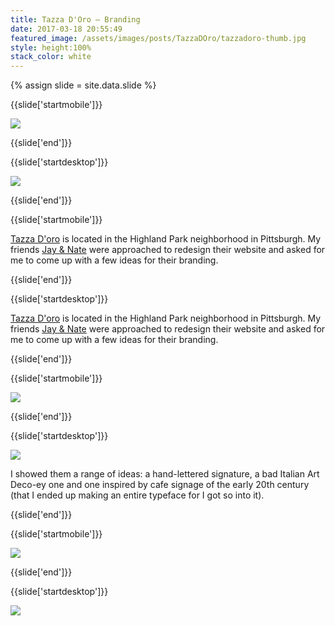 ```yaml
---
title: Tazza D'Oro — Branding
date: 2017-03-18 20:55:49
featured_image: /assets/images/posts/TazzaDOro/tazzadoro-thumb.jpg
style: height:100%
stack_color: white
---
```

{% assign slide = site.data.slide %}

{{slide['startmobile']}}

<div><img class='full-height' src='{{ site.url }}/assets/images/posts/TazzaDOro/tazzadoro-1-mobile.jpg' srcset='{{ site.url }}/assets/images/posts/TazzaDOro/tazzadoro-1-mobile.jpg 375w, {{ site.url }}/assets/images/posts/TazzaDOro/tazzadoro-1-mobile@2x.jpg 750w, {{ site.url }}/assets/images/posts/TazzaDOro/tazzadoro-1-mobile@3x.jpg 1125w'></div>

{{slide['end']}}

{{slide['startdesktop']}}

<div><img class='full-width' src='{{ site.url }}/assets/images/posts/TazzaDOro/tazzadoro-1@2x.jpg' srcset='{{ site.url }}/assets/images/posts/TazzaDOro/tazzadoro-1.jpg 1024w, {{ site.url }}/assets/images/posts/TazzaDOro/tazzadoro-1@2x.jpg 2048w, {{ site.url }}/assets/images/posts/TazzaDOro/tazzadoro-1@3x.jpg 3072w'></div>

{{slide['end']}}

{{slide['startmobile']}}


<a href='https://www.tazzadoro.net/'>Tazza D'oro</a> is located in  the Highland Park neighborhood in Pittsburgh. My friends <a href='https://www.fullstopinteractive.com/'>Jay & Nate</a> were approached to redesign their website and asked for me to come up with a few ideas for their branding.

{{slide['end']}}

{{slide['startdesktop']}}

<a href='https://www.tazzadoro.net/'>Tazza D'oro</a> is located in  the Highland Park neighborhood in Pittsburgh. My friends <a href='https://www.fullstopinteractive.com/'>Jay & Nate</a> were approached to redesign their website and asked for me to come up with a few ideas for their branding.


{{slide['end']}}

{{slide['startmobile']}}

<div><img class='full-height' src='{{ site.url }}/assets/images/posts/TazzaDOro/tazzadoro-2-mobile.jpg' srcset='{{ site.url }}/assets/images/posts/TazzaDOro/tazzadoro-2-mobile.jpg 375w, {{ site.url }}/assets/images/posts/TazzaDOro/tazzadoro-2-mobile@2x.jpg 750w, {{ site.url }}/assets/images/posts/TazzaDOro/tazzadoro-2-mobile@3x.jpg 1125w'></div>


{{slide['end']}}

{{slide['startdesktop']}}

<div><img src='{{ site.url }}/assets/images/posts/TazzaDOro/tazzadoro-2.jpg' srcset='{{ site.url }}/assets/images/posts/TazzaDOro/tazzadoro-2.jpg 794w, {{ site.url }}/assets/images/posts/TazzaDOro/tazzadoro-2@2x.jpg 1558w, {{ site.url }}/assets/images/posts/TazzaDOro/tazzadoro-2@3x.jpg 2382w'></div>


I showed them a range of ideas: a hand-lettered signature, a bad Italian Art Deco-ey one and one inspired by cafe signage of the early 20th century (that I ended up making an entire typeface for I got so into it).

{{slide['end']}}

{{slide['startmobile']}}

<div><img class='full-height' src='{{ site.url }}/assets/images/posts/TazzaDOro/tazzadoro-3-mobile.jpg' srcset='{{ site.url }}/assets/images/posts/TazzaDOro/tazzadoro-3-mobile.jpg 375w, {{ site.url }}/assets/images/posts/TazzaDOro/tazzadoro-3-mobile@2x.jpg 750w, {{ site.url }}/assets/images/posts/TazzaDOro/tazzadoro-3-mobile@3x.jpg 1125w'></div>

<p class='bg-dark'></p>


{{slide['end']}}

{{slide['startdesktop']}}

<div class='row'>

<div><img src='{{ site.url }}/assets/images/posts/TazzaDOro/tazzadoro-3.jpg' srcset='{{ site.url }}/assets/images/posts/TazzaDOro/tazzadoro-3.jpg 394w, {{ site.url }}/assets/images/posts/TazzaDOro/tazzadoro-3@2x.jpg 788w, {{ site.url }}/assets/images/posts/TazzaDOro/tazzadoro-3@3x.jpg 1182w'></div><!--

--><div><img src='{{ site.url }}/assets/images/posts/TazzaDOro/tazzadoro-4.jpg' srcset='{{ site.url }}/assets/images/posts/TazzaDOro/tazzadoro-4.jpg 394w, {{ site.url }}/assets/images/posts/TazzaDOro/tazzadoro-4@2x.jpg 788w, {{ site.url }}/assets/images/posts/TazzaDOro/tazzadoro-4@3x.jpg 1182w'></div>

</div>

<figcaption>This is the typeface I designed for one of the concepts. Someday, I might make it into a real font...</figcaption>

We agreed the hand drawn type was most appropriate, but liked the idea behind the cafe signage one. So I refined it a bunch and tied the two ideas together.

{{slide['end']}}

{{slide['startmobile']}}

I showed them a range of ideas: a hand-lettered signature, a bad Italian Art Deco-ey one and one inspired by cafe signage of the early 20th century (that I ended up making an entire typeface for I got so into it).

{{slide['end']}}


{{slide['startdesktop']}}

<div><img src='{{ site.url }}/assets/images/posts/TazzaDOro/tazzadoro-5.jpg' srcset='{{ site.url }}/assets/images/posts/TazzaDOro/tazzadoro-5.jpg 794w, {{ site.url }}/assets/images/posts/TazzaDOro/tazzadoro-5@2x.jpg 1558w, {{ site.url }}/assets/images/posts/TazzaDOro/tazzadoro-5@3x.jpg 2382w'></div>

<div><img src='{{ site.url }}/assets/images/posts/TazzaDOro/tazzadoro-6.jpg' srcset='{{ site.url }}/assets/images/posts/TazzaDOro/tazzadoro-6.jpg 794w, {{ site.url }}/assets/images/posts/TazzaDOro/tazzadoro-6@2x.jpg 1558w, {{ site.url }}/assets/images/posts/TazzaDOro/tazzadoro-6@3x.jpg 2382w'></div>


<div class='row'>

<div><img src='{{ site.url }}/assets/images/posts/TazzaDOro/tazzadoro-7.jpg' srcset='{{ site.url }}/assets/images/posts/TazzaDOro/tazzadoro-7.jpg 258w, {{ site.url }}/assets/images/posts/TazzaDOro/tazzadoro-7@2x.jpg 516w, {{ site.url }}/assets/images/posts/TazzaDOro/tazzadoro-7@3x.jpg 774w'></div><!--

--><div><img src='{{ site.url }}/assets/images/posts/TazzaDOro/tazzadoro-8.jpg' srcset='{{ site.url }}/assets/images/posts/TazzaDOro/tazzadoro-8.jpg 258w, {{ site.url }}/assets/images/posts/TazzaDOro/tazzadoro-8@2x.jpg 516w, {{ site.url }}/assets/images/posts/TazzaDOro/tazzadoro-8@3x.jpg 774w'></div><!--

--><div><img src='{{ site.url }}/assets/images/posts/TazzaDOro/tazzadoro-9.jpg' srcset='{{ site.url }}/assets/images/posts/TazzaDOro/tazzadoro-9.jpg 258w, {{ site.url }}/assets/images/posts/TazzaDOro/tazzadoro-9@2x.jpg 516w, {{ site.url }}/assets/images/posts/TazzaDOro/tazzadoro-9@3x.jpg 774w'></div>

</div>

Thanks to <a href='https://www.fullstopinteractive.com/'>Jay & Nate</a> for the awesome project.

{{slide['end']}}

{{slide['startmobile']}}

<div><img class='full-height' src='{{ site.url }}/assets/images/posts/TazzaDOro/tazzadoro-4-mobile.jpg' srcset='{{ site.url }}/assets/images/posts/TazzaDOro/tazzadoro-4-mobile.jpg 375w, {{ site.url }}/assets/images/posts/TazzaDOro/tazzadoro-4-mobile@2x.jpg 750w, {{ site.url }}/assets/images/posts/TazzaDOro/tazzadoro-4-mobile@3x.jpg 1125w'></div>

{{slide['end']}}


{{slide['startmobile']}}

We agreed the hand drawn type was most appropriate, but liked the idea behind the cafe signage one. So I refined it a bunch and tied the two ideas together.


{{slide['end']}}


{{slide['startmobile']}}

<div><img class='full-height' src='{{ site.url }}/assets/images/posts/TazzaDOro/tazzadoro-5-mobile.jpg' srcset='{{ site.url }}/assets/images/posts/TazzaDOro/tazzadoro-5-mobile.jpg 375w, {{ site.url }}/assets/images/posts/TazzaDOro/tazzadoro-5-mobile@2x.jpg 750w, {{ site.url }}/assets/images/posts/TazzaDOro/tazzadoro-5-mobile@3x.jpg 1125w'></div>

<p class='bg-dark'></p>


{{slide['end']}}

{{slide['startmobile']}}

<div><img class='full-height' src='{{ site.url }}/assets/images/posts/TazzaDOro/tazzadoro-6-mobile.jpg' srcset='{{ site.url }}/assets/images/posts/TazzaDOro/tazzadoro-6-mobile.jpg 375w, {{ site.url }}/assets/images/posts/TazzaDOro/tazzadoro-6-mobile@2x.jpg 750w, {{ site.url }}/assets/images/posts/TazzaDOro/tazzadoro-6-mobile@3x.jpg 1125w'></div>

<p class='bg-dark'></p>


{{slide['end']}}

{{slide['startmobile']}}

<div><img class='full-height' src='{{ site.url }}/assets/images/posts/TazzaDOro/tazzadoro-7-mobile.jpg' srcset='{{ site.url }}/assets/images/posts/TazzaDOro/tazzadoro-7-mobile.jpg 375w, {{ site.url }}/assets/images/posts/TazzaDOro/tazzadoro-7-mobile@2x.jpg 750w, {{ site.url }}/assets/images/posts/TazzaDOro/tazzadoro-7-mobile@3x.jpg 1125w'></div>

{{slide['end']}}

{{slide['startmobile']}}

Thanks to <a href='https://www.fullstopinteractive.com/'>Jay & Nate</a> for the awesome project.

{{slide['end']}}

